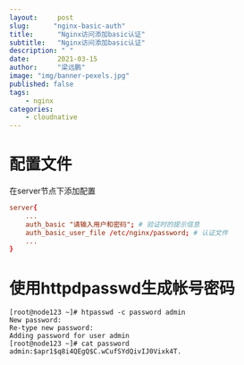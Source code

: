 ```yaml
---
layout:     post 
slug:      "nginx-basic-auth"
title:      "Nginx访问添加basic认证"
subtitle:   "Nginx访问添加basic认证"
description: " "
date:       2021-03-15
author:     "梁远鹏"
image: "img/banner-pexels.jpg"
published: false
tags:
    - nginx
categories: 
    - cloudnative
---  
```


# 配置文件

在server节点下添加配置  
```conf
server{
    ...
    auth_basic "请输入用户和密码"; # 验证时的提示信息
    auth_basic_user_file /etc/nginx/password; # 认证文件
    ...
}
```  

# 使用httpdpasswd生成帐号密码
```shell
[root@node123 ~]# htpasswd -c password admin
New password: 
Re-type new password: 
Adding password for user admin
[root@node123 ~]# cat password 
admin:$apr1$q8i4QEgQ$C.wCufSYdQivIJ0Vixk4T.
```
